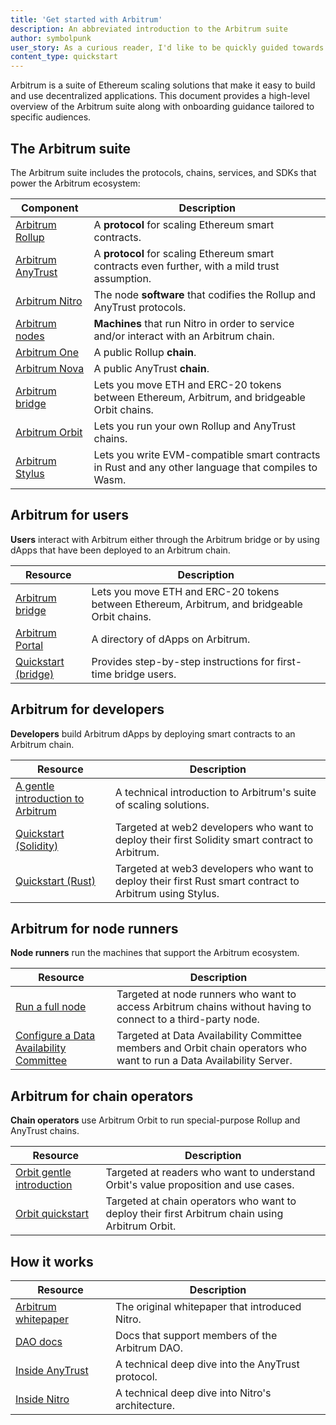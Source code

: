 ```yaml
---
title: 'Get started with Arbitrum'
description: An abbreviated introduction to the Arbitrum suite
author: symbolpunk
user_story: As a curious reader, I'd like to be quickly guided towards first steps based on my particular needs.
content_type: quickstart
---
```


<a data-quicklook-from='arbitrum'>Arbitrum</a> is a suite of Ethereum scaling solutions that make it easy to build and use decentralized applications. This document provides a high-level overview of the Arbitrum suite along with onboarding guidance tailored to specific audiences.


## The Arbitrum suite

The Arbitrum suite includes the protocols, chains, services, and SDKs that power the Arbitrum ecosystem:

| Component                                                         | Description                                                                                         |
| ----------------------------------------------------------------- | --------------------------------------------------------------------------------------------------- |
| [Arbitrum Rollup](/inside-arbitrum-nitro)                         | A **protocol** for scaling Ethereum smart contracts.                                                |
| [Arbitrum AnyTrust](/inside-anytrust)                             | A **protocol** for scaling Ethereum smart contracts even further, with a mild trust assumption.     |
| [Arbitrum Nitro](/inside-arbitrum-nitro)                          | The node **software** that codifies the Rollup and AnyTrust protocols.                              |
| [Arbitrum nodes](/node-running/how-tos/running-a-full-node)       | **Machines** that run Nitro in order to service and/or interact with an Arbitrum chain.             |
| [Arbitrum One](https://portal.arbitrum.io/?chains=arbitrum-one)   | A public Rollup **chain**.                                                                          |
| [Arbitrum Nova](https://portal.arbitrum.io/?chains=arbitrum-nova) | A public AnyTrust **chain**.                                                                        |
| [Arbitrum bridge](https://bridge.arbitrum.io/)                    | Lets you move ETH and ERC-20 tokens between Ethereum, Arbitrum, and bridgeable Orbit chains.        |
| [Arbitrum Orbit](https://orbit.arbitrum.io/)                      | Lets you run your own Rollup and AnyTrust chains.                                                   |
| [Arbitrum Stylus](/stylus/stylus-gentle-introduction)             | Lets you write EVM-compatible smart contracts in Rust and any other language that compiles to Wasm. |



## Arbitrum for users

**Users** interact with Arbitrum either through the Arbitrum bridge or by using dApps that have been deployed to an Arbitrum chain.

| Resource                                       | Description                                                                                  |
| ---------------------------------------------- | -------------------------------------------------------------------------------------------- |
| [Arbitrum bridge](https://bridge.arbitrum.io/) | Lets you move ETH and ERC-20 tokens between Ethereum, Arbitrum, and bridgeable Orbit chains. |
| [Arbitrum Portal](https://portal.arbitrum.io/) | A directory of dApps on Arbitrum.                                                            |
| [Quickstart (bridge)](/getting-started-users)  | Provides step-by-step instructions for first-time bridge users.                              |


## Arbitrum for developers

**Developers** build Arbitrum dApps by deploying smart contracts to an Arbitrum chain.

| Resource                                                                 | Description                                                                                              |
| ------------------------------------------------------------------------ | -------------------------------------------------------------------------------------------------------- |
| [A gentle introduction to Arbitrum](/for-devs/gentle-introduction-dapps) | A technical introduction to Arbitrum's suite of scaling solutions.                                       |
| [Quickstart (Solidity)](/for-devs/quickstart-solidity-hardhat)           | Targeted at web2 developers who want to deploy their first Solidity smart contract to Arbitrum.          |
| [Quickstart (Rust)](/stylus/stylus-quickstart)                           | Targeted at web3 developers who want to deploy their first Rust smart contract to Arbitrum using Stylus. |


## Arbitrum for node runners

**Node runners** run the machines that support the Arbitrum ecosystem.

| Resource                                                                                                  | Description                                                                                                           |
| --------------------------------------------------------------------------------------------------------- | --------------------------------------------------------------------------------------------------------------------- |
| [Run a full node](/node-running/how-tos/running-a-full-node)                                              | Targeted at node runners who want to access Arbitrum chains without having to connect to a third-party node.          |
| [Configure a Data Availability Committee](/node-running/how-tos/data-availability-committee/introduction) | Targeted at Data Availability Committee members and Orbit chain operators who want to run a Data Availability Server. |


## Arbitrum for chain operators

**Chain operators** use Arbitrum Orbit to run special-purpose Rollup and AnyTrust chains.

| Resource                                                                   | Description                                                                                     |
| -------------------------------------------------------------------------- | ----------------------------------------------------------------------------------------------- |
| [Orbit gentle introduction](/launch-orbit-chain/orbit-gentle-introduction) | Targeted at readers who want to understand Orbit's value proposition and use cases.             |
| [Orbit quickstart](/launch-orbit-chain/orbit-quickstart)                   | Targeted at chain operators who want to deploy their first Arbitrum chain using Arbitrum Orbit. |



## How it works

| Resource                                                                                           | Description                                       |
| -------------------------------------------------------------------------------------------------- | ------------------------------------------------- |
| [Arbitrum whitepaper](https://github.com/OffchainLabs/nitro/blob/master/docs/Nitro-whitepaper.pdf) | The original whitepaper that introduced Nitro.    |
| [DAO docs](https://docs.arbitrum.foundation/gentle-intro-dao-governance)                           | Docs that support members of the Arbitrum DAO.    |
| [Inside AnyTrust](/inside-anytrust)                                                                | A technical deep dive into the AnyTrust protocol. |
| [Inside Nitro](/inside-arbitrum-nitro)                                                             | A technical deep dive into Nitro's architecture.  |

